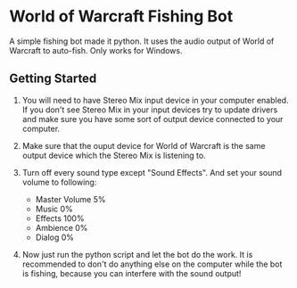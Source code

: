 # World of Warcraft Fishing Bot

A simple fishing bot made it python. It uses the audio output of World of Warcraft to auto-fish. Only works for Windows.

## Getting Started

1. You will need to have Stereo Mix input device in your computer enabled. If you don't see Stereo Mix in your input devices try to update drivers and make sure you have some sort of output device connected to your computer.

2. Make sure that the ouput device for World of Warcraft is the same output device which the Stereo Mix is listening to.

3. Turn off every sound type except "Sound Effects". And set your sound volume to following:
    - Master Volume 5%
    - Music 0%
    - Effects 100%
    - Ambience 0%
    - Dialog 0%

4. Now just run the python script and let the bot do the work. It is recommended to don't do anything else on the computer while the bot is fishing, because you can interfere with the sound output!
